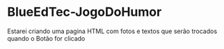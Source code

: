 # BlueEdTec-JogoDoHumor
Estarei criando uma pagina HTML com fotos e textos que serão trocados quando o Botão for clicado 
